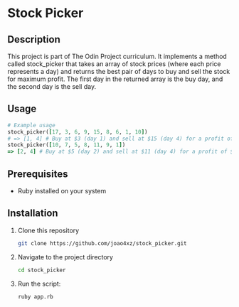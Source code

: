 # Stock Picker

## Description
This project is part of The Odin Project curriculum. It implements a method called stock_picker that takes an array of stock prices (where each price represents a day) and returns the best pair of days to buy and sell the stock for maximum profit. The first day in the returned array is the buy day, and the second day is the sell day.

## Usage 

```ruby
# Example usage
stock_picker([17, 3, 6, 9, 15, 8, 6, 1, 10])
# => [1, 4] # Buy at $3 (day 1) and sell at $15 (day 4) for a profit of $12
stock_picker([10, 7, 5, 8, 11, 9, 1])
=> [2, 4] # Buy at $5 (day 2) and sell at $11 (day 4) for a profit of $6
```

## Prerequisites
- Ruby installed on your system

## Installation
1. Clone this repository
    ```bash
    git clone https://github.com/joao4xz/stock_picker.git
    ```
2. Navigate to the project directory
    ```bash
    cd stock_picker
    ```
3. Run the script:
    ```bash
    ruby app.rb
    ```